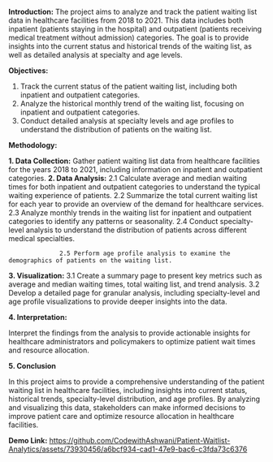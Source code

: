 **Introduction:**
The project aims to analyze and track the patient waiting list data in healthcare facilities from 2018 to 2021. 
This data includes both inpatient (patients staying in the hospital) and outpatient (patients receiving medical treatment without admission) categories. 
The goal is to provide insights into the current status and historical trends of the waiting list, as well as detailed analysis at specialty and age levels.

**Objectives:**
1. Track the current status of the patient waiting list, including both inpatient and outpatient categories.
2. Analyze the historical monthly trend of the waiting list, focusing on inpatient and outpatient categories.
3. Conduct detailed analysis at specialty levels and age profiles to understand the distribution of patients on the waiting list.

**Methodology:**

**1. Data Collection:** Gather patient waiting list data from healthcare facilities for the years 2018 to 2021, including information on inpatient and outpatient categories.
**2. Data Analysis:**
                  2.1 Calculate average and median waiting times for both inpatient and outpatient categories to understand the typical waiting experience of patients.
                  2.2 Summarize the total current waiting list for each year to provide an overview of the demand for healthcare services.
                  2.3 Analyze monthly trends in the waiting list for inpatient and outpatient categories to identify any patterns or seasonality.
                  2.4 Conduct specialty-level analysis to understand the distribution of patients across different medical specialties.

                  2.5 Perform age profile analysis to examine the demographics of patients on the waiting list.

**3. Visualization:**
                  3.1 Create a summary page to present key metrics such as average and median waiting times, total waiting list, and trend analysis.
                  3.2 Develop a detailed page for granular analysis, including specialty-level and age profile visualizations to provide deeper insights into the data.

**4. Interpretation:** 

Interpret the findings from the analysis to provide actionable insights for healthcare administrators and policymakers to optimize patient wait times and resource allocation.

**5. Conclusion** 

In this project aims to provide a comprehensive understanding of the patient waiting list in healthcare facilities, including insights into current status, historical trends, specialty-level distribution, and age profiles.
By analyzing and visualizing this data, stakeholders can make informed decisions to improve patient care and optimize resource allocation in healthcare facilities.

**Demo Link:**
https://github.com/CodewithAshwani/Patient-Waitlist-Analytics/assets/73930456/a6bcf934-cad1-47e9-bac6-c3fda73c6376


